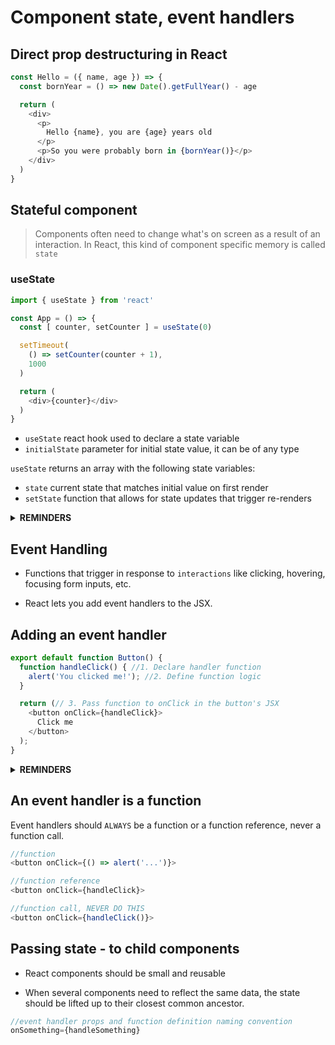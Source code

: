 # Component state, event handlers


## Direct prop destructuring in React

```javascript
const Hello = ({ name, age }) => {
  const bornYear = () => new Date().getFullYear() - age

  return (
    <div>
      <p>
        Hello {name}, you are {age} years old
      </p>
      <p>So you were probably born in {bornYear()}</p>
    </div>
  )
}
```

## Stateful component

> Components often need to change what's on screen as a result of an interaction. In React, this kind of component specific memory is called `state`

### useState

```javascript
import { useState } from 'react'

const App = () => {
  const [ counter, setCounter ] = useState(0)

  setTimeout(
    () => setCounter(counter + 1),
    1000
  )

  return (
    <div>{counter}</div>
  )
}
```

* `useState` react hook used to declare a state variable
* `initialState` parameter for initial state value, it can be of any type

`useState` returns an array with the following state variables:

* `state` current state that matches initial value on first render
* `setState` function that allows for state updates that trigger re-renders

<details><summary><b>REMINDERS</b></summary>

> Hooks can only be called at the top level of a component

> `DO NOT` call Hooks inside loops or conditions

> `setState` functions do not have a return value and only update the state for the next render

</details>

## Event Handling

* Functions that trigger in response to `interactions` like clicking, hovering, focusing form inputs, etc.

* React lets you add event handlers to the JSX.

## Adding an event handler

```javascript
export default function Button() {
  function handleClick() { //1. Declare handler function
    alert('You clicked me!'); //2. Define function logic
  }

  return (// 3. Pass function to onClick in the button's JSX
    <button onClick={handleClick}>
      Click me
    </button>
  );
}
```

<details><summary><b>REMINDERS</b></summary>

> Event handlers are defined iniside components, so they can access props

> Parents can pass down event handlers

> Events propagate upwards. `e.stopPropagation()` can prevent it.

> `e.preventDefault()` gets rid of unwanted default browser behavior

> Calling an event handler prop from a child handler is a good alternative to propagation

</details>

## An event handler is a function

Event handlers should `ALWAYS` be a function or a function reference, never a function call.

```javascript
//function
<button onClick={() => alert('...')}>

//function reference
<button onClick={handleClick}>	

//function call, NEVER DO THIS
<button onClick={handleClick()}>

```

## Passing state - to child components

* React components should be small and reusable

* When several components need to reflect the same data, the state should be lifted up to their closest common ancestor.

```javascript
//event handler props and function definition naming convention
onSomething={handleSomething}
```
